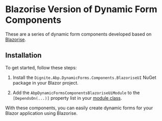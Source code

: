# Blazorise Version of Dynamic Form Components

These are a series of dynamic form components developed based on [Blazorise](https://blazorise.com/).

## Installation

To get started, follow these steps:

1. Install the `Dignite.Abp.DynamicForms.Components.BlazoriseUI` NuGet package in your Blazor project.

2. Add the `AbpDynamicFormsComponentsBlazoriseUiModule` to the `[DependsOn(...)]` property list in your [module class](https://docs.abp.io/en/abp/latest/Module-Development-Basics).

With these components, you can easily create dynamic forms for your Blazor application using Blazorise.
